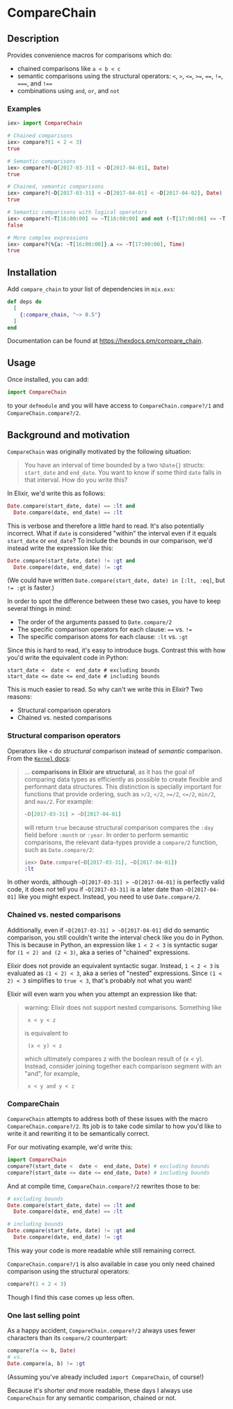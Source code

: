 # CompareChain

## Description

Provides convenience macros for comparisons which do:

  * chained comparisons like `a < b < c`
  * semantic comparisons using the structural operators: `<`, `>`, `<=`, `>=`, `==`, `!=`, `===`, and `!==`
  * combinations using `and`, `or`, and `not`

### Examples

```elixir
iex> import CompareChain

# Chained comparisons
iex> compare?(1 < 2 < 3)
true

# Semantic comparisons
iex> compare?(~D[2017-03-31] < ~D[2017-04-01], Date)
true

# Chained, semantic comparisons
iex> compare?(~D[2017-03-31] < ~D[2017-04-01] < ~D[2017-04-02], Date)
true

# Semantic comparisons with logical operators
iex> compare?(~T[16:00:00] <= ~T[16:00:00] and not (~T[17:00:00] <= ~T[17:00:00]), Time)
false

# More complex expressions
iex> compare?(%{a: ~T[16:00:00]}.a <= ~T[17:00:00], Time)
true
```

## Installation

Add `compare_chain` to your list of dependencies in `mix.exs`:

```elixir
def deps do
  [
    {:compare_chain, "~> 0.5"}
  ]
end
```

Documentation can be found at <https://hexdocs.pm/compare_chain>.

## Usage

Once installed, you can add:

```elixir
import CompareChain
```

to your `defmodule` and you will have access to `CompareChain.compare?/1` and `CompareChain.compare?/2`.

## Background and motivation

`CompareChain` was originally motivated by the following situation:

> You have an interval of time bounded by a two `%Date{}` structs: `start_date` and `end_date`.
> You want to know if some third `date` falls in that interval.
> How do you write this?

In Elixir, we'd write this as follows:

```elixir
Date.compare(start_date, date) == :lt and
  Date.compare(date, end_date) == :lt
```

This is verbose and therefore a little hard to read.
It's also potentially incorrect.
What if `date` is considered "within" the interval even if it equals `start_date` or `end_date`?
To include the bounds in our comparison, we'd instead write the expression like this:

```elixir
Date.compare(start_date, date) != :gt and
  Date.compare(date, end_date) != :gt
```

(We could have written `Date.compare(start_date, date) in [:lt, :eq]`, but `!= :gt` is faster.)

In order to spot the difference between these two cases, you have to keep several things in mind:

  * The order of the arguments passed to `Date.compare/2`
  * The specific comparison operators for each clause: `==` vs. `!=`
  * The specific comparison atoms for each clause: `:lt` vs. `:gt`

Since this is hard to read, it's easy to introduce bugs.
Contrast this with how you'd write the equivalent code in Python:

```
start_date <  date <  end_date # excluding bounds
start_date <= date <= end_date # including bounds
```

This is much easier to read.
So why can't we write this in Elixir?
Two reasons:

  * Structural comparison operators
  * Chained vs. nested comparisons

### Structural comparison operators

Operators like `<` do _structural_ comparison instead of _semantic_ comparison.
From the [`Kernel` docs](https://hexdocs.pm/elixir/Kernel.html#module-structural-comparison):

> ... **comparisons in Elixir are structural**, as it has the goal
  of comparing data types as efficiently as possible to create flexible
  and performant data structures. This distinction is specially important
  for functions that provide ordering, such as `>/2`, `</2`, `>=/2`,
  `<=/2`, `min/2`, and `max/2`. For example:
>
> ```elixir
> ~D[2017-03-31] > ~D[2017-04-01]
> ```
>
> will return `true` because structural comparison compares the `:day`
  field before `:month` or `:year`. In order to perform semantic comparisons,
  the relevant data-types provide a `compare/2` function, such as
  `Date.compare/2`:
>
> ```elixir
> iex> Date.compare(~D[2017-03-31], ~D[2017-04-01])
> :lt
> ```

In other words, although `~D[2017-03-31] > ~D[2017-04-01]` is perfectly valid code, it does _not_ tell you if `~D[2017-03-31]` is a later date than `~D[2017-04-01]` like you might expect.
Instead, you need to use `Date.compare/2`.

### Chained vs. nested comparisons

Additionally, even if `~D[2017-03-31] > ~D[2017-04-01]` did do semantic comparison, you still couldn't write the interval check like you do in Python.
This is because in Python, an expression like `1 < 2 < 3` is syntactic sugar for `(1 < 2) and (2 < 3)`, aka a series of "chained" expressions.

Elixir does not provide an equivalent syntactic sugar.
Instead, `1 < 2 < 3` is evaluated as `(1 < 2) < 3`, aka a series of "nested" expressions.
Since `(1 < 2) < 3` simplifies to `true < 3`, that's probably not what you want!

Elixir will even warn you when you attempt an expression like that:

> warning: Elixir does not support nested comparisons. Something like
>
>      x < y < z
>
> is equivalent to
>
>      (x < y) < z
>
> which ultimately compares z with the boolean result of (x < y). Instead, consider joining together each comparison segment with an "and", for example,
>
>      x < y and y < z

### CompareChain

`CompareChain` attempts to address both of these issues with the macro `CompareChain.compare?/2`.
Its job is to take code similar to how you'd like to write it and rewriting it to be semantically correct.

For our motivating example, we'd write this:

```elixir
import CompareChain
compare?(start_date <  date <  end_date, Date) # excluding bounds
compare?(start_date <= date <= end_date, Date) # including bounds
```

And at compile time, `CompareChain.compare?/2` rewrites those to be:

```elixir
# excluding bounds
Date.compare(start_date, date) == :lt and
  Date.compare(date, end_date) == :lt

# including bounds
Date.compare(start_date, date) != :gt and
  Date.compare(date, end_date) != :gt
```

This way your code is more readable while still remaining correct.

`CompareChain.compare?/1` is also available in case you only need chained comparison using the structural operators:

```elixir
compare?(1 < 2 < 3)
```

Though I find this case comes up less often.

### One last selling point

As a happy accident, `CompareChain.compare?/2` always uses fewer characters than its `compare/2` counterpart:

```elixir
compare?(a <= b, Date)
# vs.
Date.compare(a, b) != :gt
```

(Assuming you've already included `import CompareChain`, of course!)

Because it's shorter _and_ more readable, these days I always use `CompareChain` for any semantic comparison, chained or not.